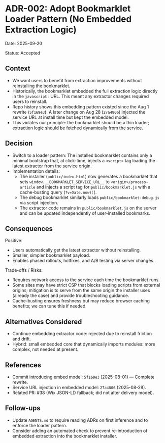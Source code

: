 # ADR-002: Adopt Bookmarklet Loader Pattern (No Embedded Extraction Logic)

Date: 2025-09-20

Status: Accepted

## Context

- We want users to benefit from extraction improvements without reinstalling the bookmarklet.
- Historically, the bookmarklet embedded the full extraction logic directly in the `javascript:` URL. This meant any extractor changes required users to reinstall.
- Repo history shows this embedding pattern existed since the Aug 1 rewrite (`5f169e3`). A later change on Aug 28 (`27a4806`) injected the service URL at install time but kept the embedded model.
- This violates our principle: the bookmarklet should be a thin loader; extraction logic should be fetched dynamically from the service.

## Decision

- Switch to a loader pattern: The installed bookmarklet contains only a minimal bootstrap that, at click-time, injects a `<script>` tag loading the latest extractor from the service origin.
- Implementation details:
  - The installer (`public/index.html`) now generates a bookmarklet that sets `window.__BOOKMARKLET_SERVICE_URL__` to `<origin>/process-article` and injects a script tag for `public/bookmarklet.js` with a cache-busting query (`?v=Date.now()`).
  - The debug bookmarklet similarly loads `public/bookmarklet-debug.js` via script injection.
  - The extractor code remains in `public/bookmarklet.js` on the server and can be updated independently of user-installed bookmarks.

## Consequences

Positive:
- Users automatically get the latest extractor without reinstalling.
- Smaller, simpler bookmarklet payload.
- Enables phased rollouts, hotfixes, and A/B testing via server changes.

Trade-offs / Risks:
- Requires network access to the service each time the bookmarklet runs.
- Some sites may have strict CSP that blocks loading scripts from external origins; mitigation is to serve from the same origin the installer uses (already the case) and provide troubleshooting guidance.
- Cache-busting ensures freshness but may reduce browser caching benefits; we can tune this if needed.

## Alternatives Considered

- Continue embedding extractor code: rejected due to reinstall friction and drift.
- Hybrid: small embedded core that dynamically imports modules: more complex, not needed at present.

## References

- Commit introducing embed model: `5f169e3` (2025-08-01) — Complete rewrite.
- Service URL injection in embedded model: `27a4806` (2025-08-28).
- Related PR: #38 (Wix JSON-LD fallback; did not alter delivery model).

## Follow-ups

- Update `AGENTS.md` to require reading ADRs on first inference and to enforce the loader pattern.
- Consider adding an automated check to prevent re-introduction of embedded extraction into the bookmarklet installer.


